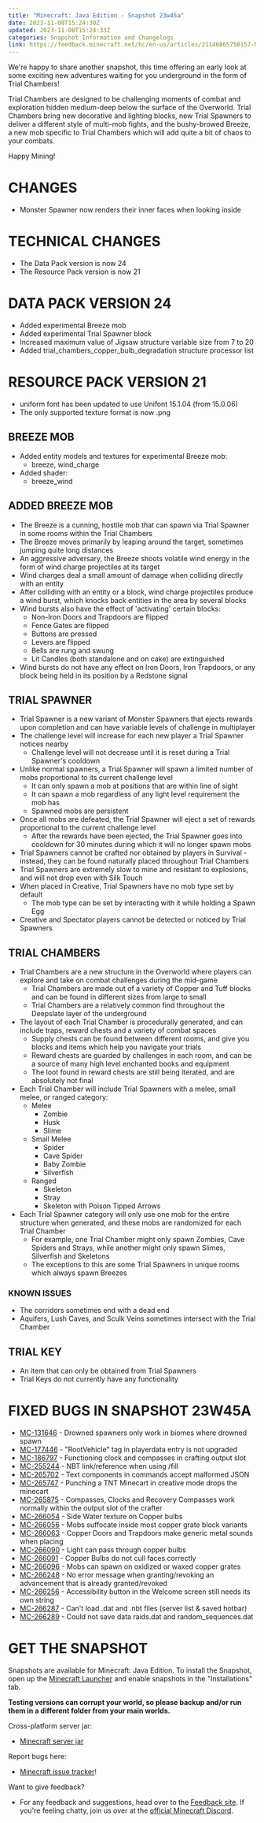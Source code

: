 ```yaml
---
title: "Minecraft: Java Edition - Snapshot 23w45a"
date: 2023-11-08T15:24:30Z
updated: 2023-11-08T15:24:33Z
categories: Snapshot Information and Changelogs
link: https://feedback.minecraft.net/hc/en-us/articles/21146865750157-Minecraft-Java-Edition-Snapshot-23w45a
---
```


We\'re happy to share another snapshot, this time offering an early look at some exciting new adventures waiting for you underground in the form of Trial Chambers!

Trial Chambers are designed to be challenging moments of combat and exploration hidden medium-deep below the surface of the Overworld. Trial Chambers bring new decorative and lighting blocks, new Trial Spawners to deliver a different style of multi-mob fights, and the bushy-browed Breeze, a new mob specific to Trial Chambers which will add quite a bit of chaos to your combats.

Happy Mining!

# CHANGES

-   Monster Spawner now renders their inner faces when looking inside

# TECHNICAL CHANGES

-   The Data Pack version is now 24
-   The Resource Pack version is now 21

# DATA PACK VERSION 24

-   Added experimental Breeze mob
-   Added experimental Trial Spawner block
-   Increased maximum value of Jigsaw structure variable size from 7 to 20
-   Added trial_chambers_copper_bulb_degradation structure processor list

# RESOURCE PACK VERSION 21

-   uniform font has been updated to use Unifont 15.1.04 (from 15.0.06)
-   The only supported texture format is now .png

## BREEZE MOB

-   Added entity models and textures for experimental Breeze mob:
    -   breeze, wind_charge
-   Added shader:
    -   breeze_wind

## ADDED BREEZE MOB

-   The Breeze is a cunning, hostile mob that can spawn via Trial Spawner in some rooms within the Trial Chambers
-   The Breeze moves primarily by leaping around the target, sometimes jumping quite long distances
-   An aggressive adversary, the Breeze shoots volatile wind energy in the form of wind charge projectiles at its target
-   Wind charges deal a small amount of damage when colliding directly with an entity
-   After colliding with an entity or a block, wind charge projectiles produce a wind burst, which knocks back entities in the area by several blocks
-   Wind bursts also have the effect of \'activating\' certain blocks:
    -   Non-Iron Doors and Trapdoors are flipped
    -   Fence Gates are flipped
    -   Buttons are pressed
    -   Levers are flipped
    -   Bells are rung and swung
    -   Lit Candles (both standalone and on cake) are extinguished
-   Wind bursts do not have any effect on Iron Doors, Iron Trapdoors, or any block being held in its position by a Redstone signal

## TRIAL SPAWNER

-   Trial Spawner is a new variant of Monster Spawners that ejects rewards upon completion and can have variable levels of challenge in multiplayer
-   The challenge level will increase for each new player a Trial Spawner notices nearby
    -   Challenge level will not decrease until it is reset during a Trial Spawner\'s cooldown
-   Unlike normal spawners, a Trial Spawner will spawn a limited number of mobs proportional to its current challenge level
    -   It can only spawn a mob at positions that are within line of sight
    -   It can spawn a mob regardless of any light level requirement the mob has
    -   Spawned mobs are persistent
-   Once all mobs are defeated, the Trial Spawner will eject a set of rewards proportional to the current challenge level
    -   After the rewards have been ejected, the Trial Spawner goes into cooldown for 30 minutes during which it will no longer spawn mobs
-   Trial Spawners cannot be crafted nor obtained by players in Survival - instead, they can be found naturally placed throughout Trial Chambers
-   Trial Spawners are extremely slow to mine and resistant to explosions, and will not drop even with Silk Touch
-   When placed in Creative, Trial Spawners have no mob type set by default
    -   The mob type can be set by interacting with it while holding a Spawn Egg
-   Creative and Spectator players cannot be detected or noticed by Trial Spawners

## TRIAL CHAMBERS

-   Trial Chambers are a new structure in the Overworld where players can explore and take on combat challenges during the mid-game
    -   Trial Chambers are made out of a variety of Copper and Tuff blocks and can be found in different sizes from large to small
    -   Trial Chambers are a relatively common find throughout the Deepslate layer of the underground
-   The layout of each Trial Chamber is procedurally generated, and can include traps, reward chests and a variety of combat spaces
    -   Supply chests can be found between different rooms, and give you blocks and items which help you navigate your trials
    -   Reward chests are guarded by challenges in each room, and can be a source of many high level enchanted books and equipment
    -   The loot found in reward chests are still being iterated, and are absolutely not final
-   Each Trial Chamber will include Trial Spawners with a melee, small melee, or ranged category:
    -   Melee
        -   Zombie
        -   Husk
        -   Slime
    -   Small Melee
        -   Spider
        -   Cave Spider
        -   Baby Zombie
        -   Silverfish
    -   Ranged
        -   Skeleton
        -   Stray
        -   Skeleton with Poison Tipped Arrows
-   Each Trial Spawner category will only use one mob for the entire structure when generated, and these mobs are randomized for each Trial Chamber
    -   For example, one Trial Chamber might only spawn Zombies, Cave Spiders and Strays, while another might only spawn Slimes, Silverfish and Skeletons
    -   The exceptions to this are some Trial Spawners in unique rooms which always spawn Breezes

### KNOWN ISSUES

-   The corridors sometimes end with a dead end
-   Aquifers, Lush Caves, and Sculk Veins sometimes intersect with the Trial Chamber

## TRIAL KEY

-   An item that can only be obtained from Trial Spawners
-   Trial Keys do not currently have any functionality

# FIXED BUGS IN SNAPSHOT 23W45A

-   [MC-131646](https://bugs.mojang.com/browse/MC-131646) - Drowned spawners only work in biomes where drowned spawn
-   [MC-177446](https://bugs.mojang.com/browse/MC-177446) - \"RootVehicle\" tag in playerdata entry is not upgraded
-   [MC-186797](https://bugs.mojang.com/browse/MC-186797) - Functioning clock and compasses in crafting output slot
-   [MC-255244](https://bugs.mojang.com/browse/MC-255244) - NBT link/reference when using /fill
-   [MC-265702](https://bugs.mojang.com/browse/MC-265702) - Text components in commands accept malformed JSON
-   [MC-265747](https://bugs.mojang.com/browse/MC-265747) - Punching a TNT Minecart in creative mode drops the minecart
-   [MC-265875](https://bugs.mojang.com/browse/MC-265875) - Compasses, Clocks and Recovery Compasses work normally within the output slot of the crafter
-   [MC-266054](https://bugs.mojang.com/browse/MC-266054) - Side Water texture on Copper bulbs
-   [MC-266056](https://bugs.mojang.com/browse/MC-266056) - Mobs suffocate inside most copper grate block variants
-   [MC-266063](https://bugs.mojang.com/browse/MC-266063) - Copper Doors and Trapdoors make generic metal sounds when placing
-   [MC-266090](https://bugs.mojang.com/browse/MC-266090) - Light can pass through copper bulbs
-   [MC-266091](https://bugs.mojang.com/browse/MC-266091) - Copper Bulbs do not cull faces correctly
-   [MC-266096](https://bugs.mojang.com/browse/MC-266096) - Mobs can spawn on oxidized or waxed copper grates
-   [MC-266248](https://bugs.mojang.com/browse/MC-266248) - No error message when granting/revoking an advancement that is already granted/revoked
-   [MC-266256](https://bugs.mojang.com/browse/MC-266256) - Accessibility button in the Welcome screen still needs its own string
-   [MC-266287](https://bugs.mojang.com/browse/MC-266287) - Can\'t load .dat and .nbt files (server list & saved hotbar)
-   [MC-266289](https://bugs.mojang.com/browse/MC-266289) - Could not save data raids.dat and random_sequences.dat

# GET THE SNAPSHOT

Snapshots are available for Minecraft: Java Edition. To install the Snapshot, open up the [Minecraft Launcher](https://www.minecraft.net/download.html) and enable snapshots in the \"Installations\" tab.

**Testing versions can corrupt your world, so please backup and/or run them in a different folder from your main worlds.**

Cross-platform server jar:

-   [Minecraft server jar](https://piston-data.mojang.com/v1/objects/9c2b37701bf77ae22df4c32fd6dd1614049ce994/server.jar)

Report bugs here:

-   [Minecraft issue tracker](https://bugs.mojang.com/projects/MC/summary)!

Want to give feedback?

-   For any feedback and suggestions, head over to the [Feedback site](https://feedback.minecraft.net/). If you\'re feeling chatty, join us over at the [official Minecraft Discord](https://discordapp.com/invite/minecraft).
